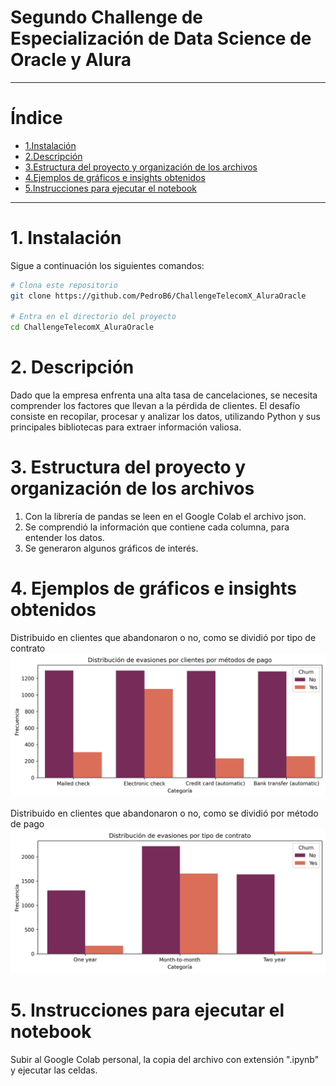 # Segundo Challenge de Especialización de Data Science de Oracle y Alura

----------------------------  

# Índice
- [1.Instalación](#1-Instalación)
- [2.Descripción](#2-Descripción)
- [3.Estructura del proyecto y organización de los archivos](#3-Estructura-del-proyecto-y-organización-de-los-archivos)
- [4.Ejemplos de gráficos e insights obtenidos](#4-Ejemplos-de-gráficos-e-insights-obtenidos)
- [5.Instrucciones para ejecutar el notebook](#5-Instrucciones-para-ejecutar-el-notebook)
----------------------------               

# 1. Instalación
Sigue a continuación los siguientes comandos:

```bash
# Clona este repositorio
git clone https://github.com/PedroB6/ChallengeTelecomX_AluraOracle

# Entra en el directorio del proyecto
cd ChallengeTelecomX_AluraOracle

```

# 2. Descripción


Dado que la empresa enfrenta una alta tasa de cancelaciones, se necesita comprender los factores que llevan a la pérdida de clientes. El desafío consiste en recopilar, procesar y analizar los datos, utilizando Python y sus principales bibliotecas para extraer información valiosa.

# 3. Estructura del proyecto y organización de los archivos

1. Con la librería de pandas se leen en el Google Colab el archivo json.
2. Se comprendió la información que contiene cada columna, para entender los datos.
3. Se generaron algunos gráficos de interés.

# 4. Ejemplos de gráficos e insights obtenidos

Distribuido en clientes que abandonaron o no, como se dividió por tipo de contrato
![distibucion_evasionesPorMetodoPago](./img/distibucion_evasionesPorMetodoPago.png)

Distribuido en clientes que abandonaron o no, como se dividió por método de pago
![distibucion_evasionesPorContrato](./img/distibucion_evasionesPorContrato.png)


# 5. Instrucciones para ejecutar el notebook

Subir al Google Colab personal, la copia del archivo con extensión ".ipynb" y ejecutar las celdas.
